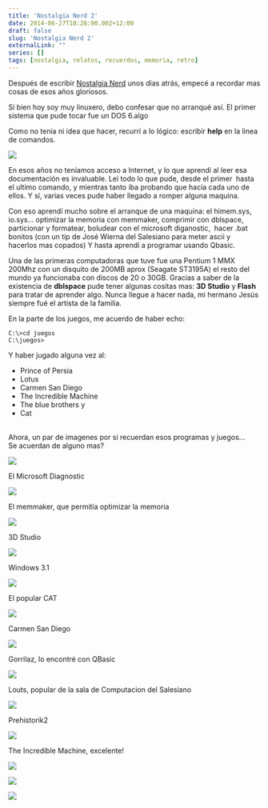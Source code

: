 ```yaml
---
title: 'Nostalgia Nerd 2'
date: 2014-06-27T18:28:00.002+12:00
draft: false
slug: 'Nostalgia Nerd 2'
externalLink: ""
series: []
tags: [nostalgia, relatos, recuerdos, memoria, retro]
---
```


Después de escribir [Nostalgia Nerd](https://www.cristianmarquez.me/es/posts/nostalgia-nerd/) unos días atrás, empecé a recordar mas cosas de esos años gloriosos.

Si bien hoy soy muy linuxero, debo confesar que no arranqué así. El primer sistema que pude tocar fue un DOS 6.algo  

Como no tenia ni idea que hacer, recurrí a lo lógico: escribir **help** en la linea de comandos.

[![](http://1.bp.blogspot.com/-KC25xHtVVCI/U60GUfBFcnI/AAAAAAAAZiw/J1eBrtOY2Oo/s1600/19a.doswindow+(1).gif)](http://1.bp.blogspot.com/-KC25xHtVVCI/U60GUfBFcnI/AAAAAAAAZiw/J1eBrtOY2Oo/s1600/19a.doswindow+(1).gif)

En esos años no teníamos acceso a Internet, y lo que aprendí al leer esa documentación es invaluable. Leí todo lo que pude, desde el primer  hasta el ultimo comando, y mientras tanto iba probando que hacia cada uno de ellos. Y sí, varias veces pude haber llegado a romper alguna maquina.

Con eso aprendí mucho sobre el arranque de una maquina: el himem.sys, io.sys... optimizar la memoria con memmaker, comprimir con dblspace, particionar y formatear, boludear con el microsoft diganostic,  hacer .bat bonitos (con un tip de José Wierna del Salesiano para meter ascii y hacerlos mas copados) Y hasta aprendí a programar usando Qbasic.

Una de las primeras computadoras que tuve fue una Pentium 1 MMX 200Mhz con un disquito de 200MB aprox (Seagate ST3195A) el resto del mundo ya funcionaba con discos de 20 o 30GB. Gracias a saber de la existencia de **dblspace** pude tener algunas cositas mas: **3D Studio** y **Flash** para tratar de aprender algo. Nunca llegue a hacer nada, mi hermano Jesús siempre fué el artista de la familia.

En la parte de los juegos, me acuerdo de haber echo:  

```msdos
C:\>cd juegos
C:\juegos>
```

Y haber jugado alguna vez al:

*   Prince of Persia
*   Lotus
*   Carmen San Diego
*   The Incredible Machine
*   The blue brothers y
*   Cat 

[  
](http://2.bp.blogspot.com/-no-Y54EEcJE/U60OkWOpfiI/AAAAAAAAZks/_AfiiNvpec4/s1600/3dsmax_2010_800px.png)Ahora, un par de imagenes por si recuerdan esos programas y juegos...  
Se acuerdan de alguno mas?

[![](http://3.bp.blogspot.com/-zuI0OuBz_YU/U60Njh3PTiI/AAAAAAAAZkg/2je6nVTul4Y/s1600/Microsoft_Diagnostics_Screenshot.png)](http://3.bp.blogspot.com/-zuI0OuBz_YU/U60Njh3PTiI/AAAAAAAAZkg/2je6nVTul4Y/s1600/Microsoft_Diagnostics_Screenshot.png)

El Microsoft Diagnostic

  

  

[![](http://1.bp.blogspot.com/-FcQTA1KzwAQ/U60GXCb_rYI/AAAAAAAAZjU/xos2cX9w-V8/s1600/dos6memmaker.png)](http://1.bp.blogspot.com/-FcQTA1KzwAQ/U60GXCb_rYI/AAAAAAAAZjU/xos2cX9w-V8/s1600/dos6memmaker.png)

El memmaker, que permitía optimizar la memoria

[![](http://2.bp.blogspot.com/-no-Y54EEcJE/U60OkWOpfiI/AAAAAAAAZks/_AfiiNvpec4/s1600/3dsmax_2010_800px.png)](http://2.bp.blogspot.com/-no-Y54EEcJE/U60OkWOpfiI/AAAAAAAAZks/_AfiiNvpec4/s1600/3dsmax_2010_800px.png)

3D Studio

[![](http://4.bp.blogspot.com/-XqKGvs-cjAI/U60GXYC8hqI/AAAAAAAAZjM/9at8-zJfqH4/s1600/win31-1-1.png)](http://4.bp.blogspot.com/-XqKGvs-cjAI/U60GXYC8hqI/AAAAAAAAZjM/9at8-zJfqH4/s1600/win31-1-1.png)

Windows 3.1

[![](http://4.bp.blogspot.com/-se6fu_OmyeA/U60NAY8X9dI/AAAAAAAAZjw/G-tdtUgfHtQ/s1600/49443.jpg)](http://4.bp.blogspot.com/-se6fu_OmyeA/U60NAY8X9dI/AAAAAAAAZjw/G-tdtUgfHtQ/s1600/49443.jpg)

El popular CAT

  

[![](http://3.bp.blogspot.com/-ugjgqAxgLdU/U60NAvAUo8I/AAAAAAAAZkU/XmIOb_xKYwI/s1600/carmen2.png)](http://3.bp.blogspot.com/-ugjgqAxgLdU/U60NAvAUo8I/AAAAAAAAZkU/XmIOb_xKYwI/s1600/carmen2.png)

Carmen San Diego

  

[![](http://1.bp.blogspot.com/-YX9RssmuIEA/U60NAceUW5I/AAAAAAAAZj0/m19eC3IapJg/s1600/Gorillas_screenshot.png)](http://1.bp.blogspot.com/-YX9RssmuIEA/U60NAceUW5I/AAAAAAAAZj0/m19eC3IapJg/s1600/Gorillas_screenshot.png)

Gorrilaz, lo encontré con QBasic

  

[![](http://3.bp.blogspot.com/-8ZrsqjKu9tQ/U60NA7p6ERI/AAAAAAAAZj8/A98cUMnKt-I/s1600/lotus_042.gif)](http://3.bp.blogspot.com/-8ZrsqjKu9tQ/U60NA7p6ERI/AAAAAAAAZj8/A98cUMnKt-I/s1600/lotus_042.gif)

Louts, popular de la sala de Computacion del Salesiano

  

[![](http://2.bp.blogspot.com/-ANlA_ibP7y0/U60NBCr4TTI/AAAAAAAAZkE/fQcxzgZDoJE/s1600/prehistorik-2-ss1.gif)](http://2.bp.blogspot.com/-ANlA_ibP7y0/U60NBCr4TTI/AAAAAAAAZkE/fQcxzgZDoJE/s1600/prehistorik-2-ss1.gif)

Prehistorik2

  

[![](http://4.bp.blogspot.com/-mo4fQtKJGHo/U60NBiIQLrI/AAAAAAAAZkM/8aFTSK2p-7Y/s1600/the_incredible_machine.png)](http://4.bp.blogspot.com/-mo4fQtKJGHo/U60NBiIQLrI/AAAAAAAAZkM/8aFTSK2p-7Y/s1600/the_incredible_machine.png)

The Incredible Machine, excelente!

[![](http://1.bp.blogspot.com/-8Pcip5swWVc/U60QSLzGGwI/AAAAAAAAZlA/15SrC2XUA7E/s1600/467f6f490aa86b79e60fd8580ce906a9o.jpg)](http://1.bp.blogspot.com/-8Pcip5swWVc/U60QSLzGGwI/AAAAAAAAZlA/15SrC2XUA7E/s1600/467f6f490aa86b79e60fd8580ce906a9o.jpg)

  

[![](http://3.bp.blogspot.com/-wglYzqV587E/U60QSBUj47I/AAAAAAAAZk4/OTxR9Im-cxE/s1600/Banner-Mania.jpg)](http://3.bp.blogspot.com/-wglYzqV587E/U60QSBUj47I/AAAAAAAAZk4/OTxR9Im-cxE/s1600/Banner-Mania.jpg)

  

[![](http://2.bp.blogspot.com/-ARQHea_FzHU/U60QSDrr8qI/AAAAAAAAZk8/OXlmETTJhPc/s1600/LEGANERD_047224.gif)](http://2.bp.blogspot.com/-ARQHea_FzHU/U60QSDrr8qI/AAAAAAAAZk8/OXlmETTJhPc/s1600/LEGANERD_047224.gif)